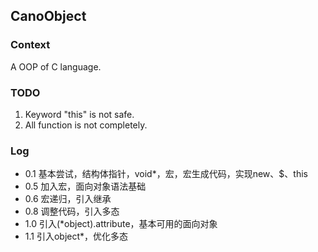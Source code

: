 CanoObject
---

### Context
A OOP of C language.

### TODO
1. Keyword "this" is not safe.
2. All function is not completely.

### Log
* 0.1 基本尝试，结构体指针，void*，宏，宏生成代码，实现new、$、this
* 0.5 加入宏，面向对象语法基础
* 0.6 宏递归，引入继承
* 0.8 调整代码，引入多态
* 1.0 引入(*object).attribute，基本可用的面向对象
* 1.1 引入object*，优化多态
